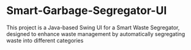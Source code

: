# Smart-Garbage-Segregator-UI
This project is a Java-based Swing UI for a Smart Waste Segregator, designed to enhance waste management by automatically segregating waste into different categories
